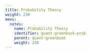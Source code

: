 ```yaml
---
title: Probability Theory
weight: 230
menu:
  notes:
    name: Probability Theory
    identifier: quant-greenbook-prob
    parent: quant-greenbook
    weight: 230
---
```

